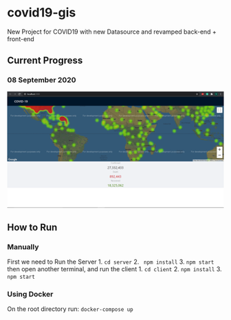 # covid19-gis
New Project for COVID19 with new Datasource and revamped back-end + front-end


## Current Progress
### 08 September 2020
![Current Progress Sep 08](https://github.com/meowlearning/covid19-gis/blob/master/notes/GIS-Sep-08.PNG?raw=true)

## How to Run
### Manually
First we need to Run the Server
    1. ```cd server```
    2. ``` npm install```
    3. ``` npm start ```
then open another terminal, and run the client
    1. ```cd client```
    2. ```npm install```
    3. ```npm start```

### Using Docker
On the root directory run: ```docker-compose up```
